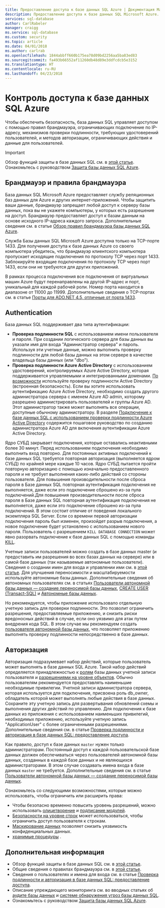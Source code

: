 ```yaml
---
title: Предоставление доступа к базе данных SQL Azure | Документация Майкрософт
description: Предоставление доступа к базе данных SQL Microsoft Azure.
services: sql-database
author: CarlRabeler
manager: craigg
ms.service: sql-database
ms.custom: security
ms.topic: article
ms.date: 04/01/2018
ms.author: carlrab
ms.openlocfilehash: 1844abbff660b175ea78d09bd2256aa5ba83ed83
ms.sourcegitcommit: fa493b66552af11260db48d89e3ddfcdcb5e3152
ms.translationtype: HT
ms.contentlocale: ru-RU
ms.lasthandoff: 04/23/2018
---
```

# <a name="azure-sql-database-access-control"></a>Контроль доступа к базе данных SQL Azure
Чтобы обеспечить безопасность, база данных SQL управляет доступом с помощью правил брандмауэра, ограничивающих подключение по IP-адресу, механизмов проверки подлинности, требующих удостоверений пользователей, и методов авторизации, ограничивающих действия и данные для пользователей. 

> [!IMPORTANT]
> Обзор функций защиты в базе данных SQL см. в [этой статье](sql-database-security-overview.md). Ознакомьтесь с руководством [Защита базы данных SQL Azure](sql-database-security-tutorial.md).

## <a name="firewall-and-firewall-rules"></a>Брандмауэр и правила брандмауэра
База данных SQL Microsoft Azure предоставляет службу реляционных баз данных для Azure и других интернет-приложений. Чтобы защитить ваши данные, брандмауэр запрещает любой доступ к серверу базы данных, пока вы не укажете компьютеры, у которых есть разрешение на доступ. Брандмауэр предоставляет доступ к базам данным на основе исходного IP-адреса каждого запроса. Дополнительные сведения см. в статье [Обзор правил брандмауэра базы данных SQL Azure](sql-database-firewall-configure.md).

Служба Базы данных SQL Microsoft Azure доступна только на TCP-порте 1433. Для получения доступа к базе данных Azure со своего компьютера убедитесь, что брандмауэр клиентского компьютера пропускает исходящие подключения по протоколу TCP через порт 1433. Заблокируйте входящие подключения по протоколу TCP через порт 1433, если они не требуются для других приложений. 

В рамках процесса подключения все подключения от виртуальных машин Azure будут перенаправлены на другой IP-адрес и порт, уникальный для каждой рабочей роли. Номер порта находится в диапазоне от 11000 до 11999. Дополнительные сведения о TCP-портах см. в статье [Порты для ADO.NET 4.5, отличные от порта 1433](sql-database-develop-direct-route-ports-adonet-v12.md).

## <a name="authentication"></a>Authentication

База данных SQL поддерживает два типа аутентификации:

* **Проверка подлинности SQL** с использованием имени пользователя и пароля. При создании логического сервера для базы данных вы указали имя для входа "Администратор сервера" и пароль. Используя эти учетные данные, можно выполнить проверку подлинности для любой базы данных на этом сервере в качестве владельца базы данных (или "dbo"). 
* **Проверка подлинности Azure Active Directory** с использованием удостоверений, контролируемых Azure Active Directory, которая поддерживается управляемыми и интегрированными доменами. [По возможности](https://docs.microsoft.com/sql/relational-databases/security/choose-an-authentication-mode) используйте проверку подлинности Active Directory (встроенная безопасность). Если вы хотите использовать аутентификацию Azure Active Directory, необходимо создать другого администратора сервера с именем Azure AD admin, которому разрешено администрировать пользователей и группы Azure AD. Этот администратор также может выполнять все операции, доступные обычному администратору. В разделе [Подключение к базе данных SQL с использованием проверки подлинности Azure Active Directory](sql-database-aad-authentication.md) содержится пошаговое руководство по созданию администратора Azure AD для включения аутентификации Azure Active Directory.

Ядро СУБД закрывает подключения, которые оставались неактивными более 30 минут. Перед использованием подключения необходимо выполнить вход повторно. Для постоянных активных подключений к базе данных SQL требуется повторная авторизация (выполняется ядром СУБД) по крайней мере каждые 10 часов. Ядро СУБД пытается пройти повторную авторизацию с помощью изначально предоставленного пароля и не требует выполнения каких-либо действий со стороны пользователя. Для повышения производительности после сброса пароля в Базе данных SQL повторная аутентификация подключения не выполняется, даже если это подключение сброшено из-за пула подключений.Для повышения производительности после сброса пароля в Базе данных SQL повторная аутентификация подключения не выполняется, даже если это подключение сброшено из-за пула подключений. В этом состоит отличие от поведения локального экземпляра SQL Server. Если со времени первой авторизации подключения пароль был изменен, произойдет разрыв подключения, а новое подключение будет установлено с использованием нового пароля. Пользователь с разрешением `KILL DATABASE CONNECTION` может явно разорвать подключение к базе данных SQL с помощью команды [KILL](https://docs.microsoft.com/sql/t-sql/language-elements/kill-transact-sql).

Учетные записи пользователей можно создать в базе данных master (и предоставить им разрешения во всех базах данных на сервере) или в самой базе данных (так называемые автономные пользователи). Сведения о создании имен для входа и управлении ими см. в [этой статье](sql-database-manage-logins.md). Для улучшения переносимости и масштабируемости используйте автономные базы данных. Дополнительные сведения об автономных пользователях см. в статьях [Пользователи автономной базы данных — создание переносимой базы данных](https://docs.microsoft.com/sql/relational-databases/security/contained-database-users-making-your-database-portable), [CREATE USER (Transact-SQL)](https://docs.microsoft.com/sql/t-sql/statements/create-user-transact-sql) и [Автономные базы данных](https://docs.microsoft.com/sql/relational-databases/databases/contained-databases).

Но рекомендуется, чтобы приложение использовало отдельную учетную запись для проверки подлинности. Это позволит ограничить разрешения, предоставляемые приложению, и снизить риски вредоносных действий в случае, если оно уязвимо для атак путем внедрения кода SQL. В этом случае мы рекомендуем создать [пользователя автономной базы данных](https://docs.microsoft.com/sql/relational-databases/security/contained-database-users-making-your-database-portable), что позволяет приложению выполнять проверку подлинности непосредственно в базе данных. 

## <a name="authorization"></a>Авторизация

Авторизация подразумевает набор действий, которые пользователь может выполнять в базе данных SQL Azure. Такой набор действий определяется принадлежностью к [ролям](https://docs.microsoft.com/sql/relational-databases/security/authentication-access/database-level-roles) базы данных учетной записи пользователя и [разрешениями на уровне объектов](https://docs.microsoft.com/sql/relational-databases/security/permissions-database-engine). Обычно пользователям рекомендуется предоставлять наименьшие необходимые привилегии. Учетной записи администратора сервера, которая используется для подключения, присвоена роль db_owner, обладатель которой может выполнять любые действия в базе данных. Сохраните эту учетную запись для развертывания обновлений схемы и выполнения других действий по управлению. Для подключения к базе данных из приложения с использованием наименьших привилегий, необходимых приложению, используйте учетную запись "ApplicationUser" с более ограниченными разрешениями. Дополнительные сведения см. в статье [Проверка подлинности и авторизация в базе данных SQL: предоставление доступа](sql-database-manage-logins.md).

Как правило, доступ к базе данных `master` нужен только администраторам. Постоянный доступ к каждой пользовательской базе данных должен обеспечиваться через пользователей автономной базы данных, созданных в каждой базе данных и не являющихся администраторами. В этом случае создавать имена входа в базе данных `master` не требуется. Дополнительные сведения см. в статье [Пользователи автономной базы данных — создание переносимой базы данных](https://docs.microsoft.com/sql/relational-databases/security/contained-database-users-making-your-database-portable).

Ознакомьтесь со следующими возможностями, которые можно использовать, чтобы ограничить или расширить права:   
* Чтобы безопасно временно повысить уровень разрешений, можно использовать [олицетворение](https://docs.microsoft.com/dotnet/framework/data/adonet/sql/customizing-permissions-with-impersonation-in-sql-server) и [подписание модулей](https://docs.microsoft.com/dotnet/framework/data/adonet/sql/signing-stored-procedures-in-sql-server).
* [Безопасности на уровне строк](https://docs.microsoft.com/sql/relational-databases/security/row-level-security) может использоваться, чтобы ограничить доступ пользователя к строкам.
* [Маскирование данных](sql-database-dynamic-data-masking-get-started.md) позволяет снизить уязвимость конфиденциальных данных.
* [хранимые процедуры](https://docs.microsoft.com/sql/relational-databases/stored-procedures/stored-procedures-database-engine) .

## <a name="next-steps"></a>Дополнительная информация

- Обзор функций защиты в базе данных SQL см. в [этой статье](sql-database-security-overview.md).
- Общие сведения о правилах брандмауэра см. в [этой статье](sql-database-firewall-configure.md).
- Сведения о пользователях и имена для входа см. в статье [Проверка подлинности и авторизация в базе данных SQL: предоставление доступа](sql-database-manage-logins.md). 
- Описание упреждающего мониторинга см. во вводных статьях об [аудите базы данных](sql-database-auditing.md) и [системе обнаружения угроз базы данных SQL](sql-database-threat-detection.md).
- Ознакомьтесь с руководством [Защита базы данных SQL Azure](sql-database-security-tutorial.md).

